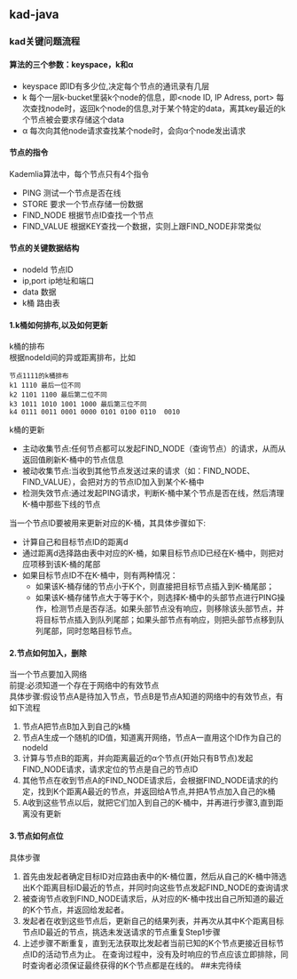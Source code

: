 ## kad-java


### kad关键问题流程
#### 算法的三个参数：keyspace，k和α
* keyspace 即ID有多少位,决定每个节点的通讯录有几层
* k 每个一层k-bucket里装k个node的信息，即<node ID, IP Adress, port> 每次查找node时，返回k个node的信息,对于某个特定的data，离其key最近的k个节点被会要求存储这个data
* α 每次向其他node请求查找某个node时，会向α个node发出请求
#### 节点的指令
Kademlia算法中，每个节点只有4个指令

* PING 测试一个节点是否在线
* STORE 要求一个节点存储一份数据
* FIND_NODE 根据节点ID查找一个节点
* FIND_VALUE 根据KEY查找一个数据，实则上跟FIND_NODE非常类似

#### 节点的关键数据结构
* nodeId 节点ID
* ip,port ip地址和端口
* data 数据
* k桶 路由表

#### 1.k桶如何排布,以及如何更新
   k桶的排布<br/>
   根据nodeId间的异或距离排布，比如
   ```
   节点1111的k桶排布
   k1 1110 最后一位不同
   k2 1101 1100 最后第二位不同
   k3 1011 1010 1001 1000 最后第三位不同
   k4 0111 0011 0001 0000 0101 0100 0110  0010
   ```
   k桶的更新<br/>
   * 主动收集节点:任何节点都可以发起FIND_NODE（查询节点）的请求，从而从返回值刷新K-桶中的节点信息
   * 被动收集节点:当收到其他节点发送过来的请求（如：FIND_NODE、FIND_VALUE），会把对方的节点ID加入到某个K-桶中
   * 检测失效节点:通过发起PING请求，判断K-桶中某个节点是否在线，然后清理K-桶中那些下线的节点
   
   当一个节点ID要被用来更新对应的K-桶，其具体步骤如下:<br/>
   * 计算自己和目标节点ID的距离d
   * 通过距离d选择路由表中对应的K-桶，如果目标节点ID已经在K-桶中，则把对应项移到该K-桶的尾部
   * 如果目标节点ID不在K-桶中，则有两种情况：
     * 如果该K-桶存储的节点小于K个，则直接把目标节点插入到K-桶尾部；
     * 如果该K-桶存储节点大于等于K个，则选择K-桶中的头部节点进行PING操作，检测节点是否存活。如果头部节点没有响应，则移除该头部节点，并将目标节点插入到队列尾部；如果头部节点有响应，则把头部节点移到队列尾部，同时忽略目标节点。
#### 2.节点如何加入，删除
   当一个节点要加入网络<br/>
   前提:必须知道一个存在于网络中的有效节点<br/>
   具体步骤:假设节点A是待加入节点，节点B是节点A知道的网络中的有效节点，有如下流程
   1. 节点A把节点B加入到自己的k桶
   2. 节点A生成一个随机的ID值，知道离开网络，节点A一直用这个ID作为自己的nodeId
   3. 计算与节点B的距离，并向距离最近的α个节点(开始只有B节点)发起FIND_NODE请求，请求定位的节点是自己的节点ID
   4. 其他节点在收到节点A的FIND_NODE请求后，会根据FIND_NODE请求的约定，找到K个距离A最近的节点，并返回给A节点,并把A节点加入自己的k桶
   5. A收到这些节点以后，就把它们加入到自己的K-桶中，并再进行步骤3,直到距离没有更新
#### 3.节点如何点位
   具体步骤
   1. 首先由发起者确定目标ID对应路由表中的K-桶位置，然后从自己的K-桶中筛选出K个距离目标ID最近的节点，并同时向这些节点发起FIND_NODE的查询请求
   2. 被查询节点收到FIND_NODE请求后，从对应的K-桶中找出自己所知道的最近的K个节点，并返回给发起者。
   3. 发起者在收到这些节点后，更新自己的结果列表，并再次从其中K个距离目标节点ID最近的节点，挑选未发送请求的节点重复Step1步骤
   4. 上述步骤不断重复，直到无法获取比发起者当前已知的K个节点更接近目标节点ID的活动节点为止。
      在查询过程中，没有及时响应的节点应该立即排除，同时查询者必须保证最终获得的K个节点都是在线的。
##未完待续

